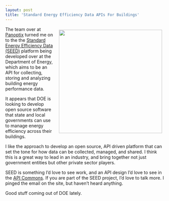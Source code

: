 ```yaml
---
layout: post
title: 'Standard Energy Efficiency Data APIs For Buildings'
---
```

<p><a href="https://www1.eere.energy.gov/buildings/commercial/seed_platform.html"><img style="padding: 10px;" src="https://s3.amazonaws.com/kinlane-productions/federal-government/doe/seed_database_graphic.jpg" alt="" width="325" align="right" /></a></p>
<p>The team over at <a href="https://whatspossible.johnsoncontrols.com/community/panoptix">Panoptix</a> turned me on to the the <a href="https://www1.eere.energy.gov/buildings/commercial/seed_platform.html">Standard Energy Efficiency Data (SEED)</a> platform being developed over at the Department of Energy, which aims to be an API for collecting, storing and analyzing building energy performance data.</p>
<p>It appears that DOE is looking to develop open source software that state and local governments can use to manage energy efficiency across their buildings.</p>
<p>I like the approach to develop an open source, API driven platform that can set the tone for how data can be collected, managed, and shared. I think this is a great way to lead in an industry, and bring together not just government entities but other private sector players.</p>
<p>SEED is something I&rsquo;d love to see work, and an API design I&rsquo;d love to see in the <a href="http://apicommons.org">API Commons</a>. If you are part of the SEED project, I&rsquo;d love to talk more. I pinged the email on the site, but haven&rsquo;t heard anything.</p>
<p>Good stuff coming out of DOE lately.</p>